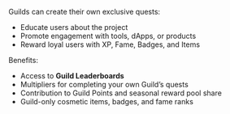 Guilds can create their own exclusive quests:
- Educate users about the project
- Promote engagement with tools, dApps, or products
- Reward loyal users with XP, Fame, Badges, and Items

Benefits:
- Access to **Guild Leaderboards**
- Multipliers for completing your own Guild’s quests
- Contribution to Guild Points and seasonal reward pool share
- Guild-only cosmetic items, badges, and fame ranks
